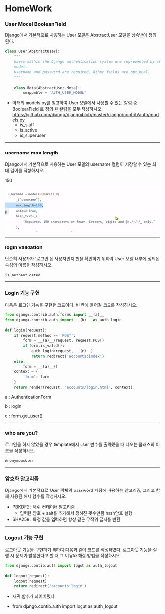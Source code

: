 # HomeWork
### User Model BooleanField

Django에서 기본적으로 사용하는 User 모델은 AbstractUser 모델을 상속받아 정의된다.

```python
class User(AbstractUser):
    """
    Users within the Django authentication system are represented by this
    model.
    Username and password are required. Other fields are optional.
    """

    class Meta(AbstractUser.Meta):
        swappable = "AUTH_USER_MODEL"
```

- 아래의 models.py를 참고하여 User 모델에서 사용할 수 있는 칼럼 중 BooleanField 로 정의 된 컬럼을 모두 작성하시오.
  https://github.com/django/django/blob/master/django/contrib/auth/models.py
  - is_staff	
  - is_active
  - is_superuser



----



### username max length

Django에서 기본적으로 사용하는 User 모델의 username 컬럼이 저장할 수 있는
최대 길이를 작성하시오.

150

![image-20220412160507509](homework.assets/image-20220412160507509.png)

----



### login validation

단순히 사용자가 ‘로그인 된 사용자인지’만을 확인하기 위하여 User 모델 내부에 정의된 속성의 이름을 작성하시오.

`is_authenticated`



---



### Login 기능 구현

다음은 로그인 기능을 구현한 코드이다. 빈 칸에 들어갈 코드를 작성하시오.

```python
from django.contrib.auth.forms import __(a)__
from django.contrib.auth import __(b)__ as auth_login

def login(request):
    if request.method == 'POST':
        form = __(a)__(request, request.POST)
        if form.is_valid():
            auth_login(request, __(c)__)
            return redirect('accounts:index')
	else:
        form = __(a)__()
    context = {
        'form': form
    }
    return render(request, 'accounts/login.html', context)
```

a : AuthenticationForm

b : login

c : form.get_user()

----



### who are you?

로그인을 하지 않았을 경우 template에서 user 변수를 출력했을 때 나오는 클래스의 이름을 작성하시오.

`AnonymousUser`

---



### 암호화 알고리즘

Django에서 기본적으로 User 객체의 password 저장에 사용하는 알고리즘, 그리고 함께 사용된 해시 함수를 작성하시오.

- PBKDF2 : 해쉬 컨테이너 알고리즘 
  - 입력한 암호 + salt를 추가해서 정해진 횟수만큼  hash암호 실행
- SHA256 : 특정 값을 입력하면 항상 같은 무작위 글자를 반환



---



### Logout 기능 구현

로그아웃 기능을 구현하기 위하여 다음과 같이 코드를 작성하였다. 로그아웃 기능을 실행 시 문제가 발생한다고 할 때 그 이유와 해결 방법을 작성하시오

```python
from django.contib.auth import logut as auth_logout

def logout(request):
    logout(request)
    return redirect('accounts:login')
```

- 재귀 함수가 되어버렸다.

- from django.contib.auth import logut as auth_logout

  
